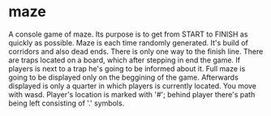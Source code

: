 # maze
A console game of maze. Its purpose is to get from START to FINISH as quickly as possible.
Maze is each time randomly generated. It's build of corridors and also dead ends. There is only one way to the finish line.
There are traps located on a board, which after stepping in end the game. If players is next to a trap he's going to be informed about it.
Full maze is going to be displayed only on the beggining of the game. Afterwards displayed is only a quarter in which players is currently located.
You move with wasd.
Player's location is marked with '#'; behind player there's path being left consisting of '.' symbols.
